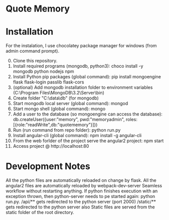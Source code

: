 
# Quote Memory

# Installation

For the instalation, I use chocolatey package manager for windows (from admin command prompt).

0. Clone this repository.
1. Install required programs (mongodb, python3): choco install -y mongodb python nodejs npm
2. Install Python pip packages (global command): pip install mongoengine flask flask-login passlib flask-cors
3. (optional) Add mongodb installation folder to environment variables (C:\Program Files\MongoDB\3.2\Server\bin)
4. Create folder "C:\data\db" (for mongodb)
5. Start mongodb local server (global command): mongod
6. Start mongo shell (global command): mongo
7. Add a user to the database (so mongoengine can access the database): db.createUser({user:"memory", pwd:"memoryadmin", roles:[{role:"readWrite",db:"quotememory"}]})
8. Run (run command from repo folder): python run.py
9. Install angular-cli (global command): npm install -g angular-cli
10. From the web forlder of the project serve the angular2 project: npm start
11. Access project @ http://localhost:80


# Development Notes
All the python files are automatically reloaded on change by flask.
All the angular2 files are automatically reloaded by webpack-dev-server
Seamless workflow without restarting anything. If python finishes execution with an exception thrown, then python-server needs to pe started again: python run.py.
/api/** gets redirected to the python server (port 2000)
/static/** gets redirected to the python server also
Static files are served from the static folder of the root directory.
